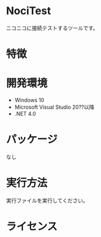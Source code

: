 # NociTest

ニコニコに接続テストするツールです。

# 特徴


# 開発環境

- Windows 10  
- Microsoft Visual Studio 20??以降  
- .NET 4.0  

# パッケージ

なし  

# 実行方法

実行ファイルを実行してください。  

# ライセンス

